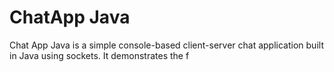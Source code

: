 <h1>ChatApp Java</h1>
<p>
  Chat App Java is a simple console-based client-server chat application built in Java using sockets. It demonstrates the f
</p> 
